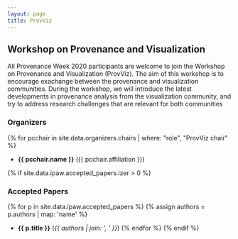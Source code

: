 ```yaml
---
layout: page
title: ProvViz
---
```


## Workshop on Provenance and Visualization

All Provenance Week 2020 participants are welcome to join the Workshop on Provenance and Visualization (ProvViz).  The aim of this workshop is to encourage exachange between the provenance and visualization communities.  During the workshop, we will introduce the latest developments in provenance analysis from the visualization community, and try to address research challenges that are relevant for both communities

### Organizers

{% for pcchair in site.data.organizers.chairs | where: "role", "ProvViz chair" %}
* **{{ pcchair.name }}** ({{ pcchair.affiliation }})


{% if site.data.ipaw.accepted_papers.izer > 0 %}
### Accepted Papers

{% for p in site.data.ipaw.accepted_papers %}
{% assign authors = p.authors | map: 'name' %}
* **{{ p.title }}** (*{{ authors | join: ', ' }}*)
{% endfor %}
{% endif %}
